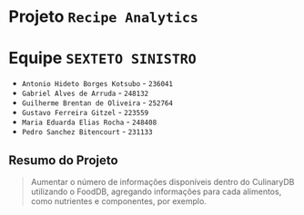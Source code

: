 # Projeto `Recipe Analytics`

# Equipe `SEXTETO SINISTRO`
* `Antonio Hideto Borges Kotsubo` - `236041`
* `Gabriel Alves de Arruda` - `248132`
* `Guilherme Brentan de Oliveira` - `252764`
* `Gustavo Ferreira Gitzel` - `223559`
* `Maria Eduarda Elias Rocha` - `248408`
* `Pedro Sanchez Bitencourt` - `231133`

## Resumo do Projeto
> Aumentar o número de informações disponíveis dentro do CulinaryDB utilizando o FoodDB, agregando informações para cada alimentos, como nutrientes e componentes, por exemplo.

